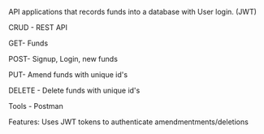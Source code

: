 API applications that records funds into a database with User login. (JWT)

CRUD - REST API

GET- Funds 

POST- Signup, Login, new funds

PUT- Amend funds with unique id's

DELETE - Delete funds with unique id's

Tools - Postman

Features: Uses JWT tokens to authenticate amendmentments/deletions